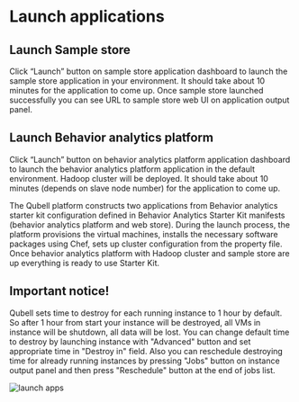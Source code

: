 Launch applications
===================

Launch Sample store
-------------------

Click “Launch” button on sample store application dashboard to launch the sample store application in your environment.
It should take about 10 minutes for the application to come up.
Once sample store launched successfully you can see URL to sample store web UI on application output panel.

Launch Behavior analytics platform
----------------------------------

Click “Launch” button on behavior analytics platform application dashboard to launch the behavior analytics platform application in the default environment.
Hadoop cluster will be deployed. 
It should take about 10 minutes (depends on slave node number) for the application to come up.

The Qubell platform constructs two applications from Behavior analytics starter kit configuration defined in Behavior Analytics Starter Kit manifests (behavior analytics platform and web store). 
During the launch process, the platform provisions the virtual machines, installs the necessary software packages using Chef, sets up cluster configuration from the property file. 
Once behavior analytics platform with Hadoop cluster and sample store are up everything is ready to use Starter Kit.

Important notice!
-----------------
Qubell sets time to destroy for each running instance to 1 hour by default. 
So after 1 hour from start your instance will be destroyed, 
all VMs in instance will be shutdown, all data will be lost.
You can change default time to destroy by launching instance with "Advanced" button and set appropriate time in "Destroy in" field.
Also you can reschedule destroying time for already running instances by pressing "Jobs" button on instance output panel and then press "Reschedule" button at the end of jobs list. 

![launch apps][launch_apps]

[launch_apps]: https://raw.github.com/griddynamics/Behavior-Analytic-Starter-Kit/master/docs/images/Developer%20Guide/launch_apps.png
